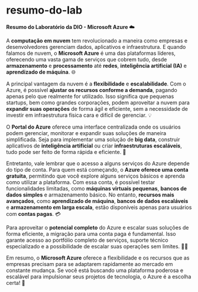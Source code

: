 # resumo-do-lab
**Resumo do Laboratório da DIO - Microsoft Azure ☁️**

A **computação em nuvem** tem revolucionado a maneira como empresas e desenvolvedores gerenciam dados, aplicativos e infraestrutura. E quando falamos de nuvem, o **Microsoft Azure** é uma das plataformas líderes, oferecendo uma vasta gama de serviços que cobrem tudo, desde **armazenamento** e **processamento** até **redes**, **inteligência artificial (IA)** e **aprendizado de máquina**. 🌐

A principal vantagem da nuvem é a **flexibilidade** e **escalabilidade**. Com o Azure, é possível **ajustar os recursos conforme a demanda**, pagando apenas pelo que realmente for utilizado. Isso significa que pequenas startups, bem como grandes corporações, podem aproveitar a nuvem para **expandir suas operações** de forma ágil e eficiente, sem a necessidade de investir em infraestrutura física cara e difícil de gerenciar. 💡

O **Portal do Azure** oferece uma interface centralizada onde os usuários podem gerenciar, monitorar e expandir suas soluções de maneira simplificada. Seja para implementar uma solução de **big data**, construir aplicativos de **inteligência artificial** ou criar **infraestruturas escaláveis**, tudo pode ser feito de forma rápida e eficiente. 🚀

Entretanto, vale lembrar que o acesso a alguns serviços do Azure depende do tipo de conta. Para quem está começando, o **Azure oferece uma conta gratuita**, permitindo que você explore alguns serviços básicos e aprenda como utilizar a plataforma. Com essa conta, é possível testar funcionalidades limitadas, como **máquinas virtuais pequenas**, **bancos de dados simples** e armazenamento básico. No entanto, **recursos mais avançados**, como **aprendizado de máquina**, **bancos de dados escaláveis** e **armazenamento em larga escala**, estão disponíveis apenas para usuários com **contas pagas**. 💳

Para aproveitar o **potencial completo** do Azure e escalar suas soluções de forma eficiente, a migração para uma conta paga é fundamental. Isso garante acesso ao portfólio completo de serviços, suporte técnico especializado e a possibilidade de escalar suas operações sem limites. 🔧💼

Em resumo, o **Microsoft Azure** oferece a flexibilidade e os recursos que as empresas precisam para se adaptarem rapidamente ao mercado em constante mudança. Se você está buscando uma plataforma poderosa e escalável para impulsionar seus projetos de tecnologia, o Azure é a escolha certa! 🌟
